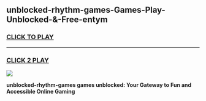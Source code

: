
## unblocked-rhythm-games-Games-Play-Unblocked-&-Free-entym
<h3>
<a href="https://premium76.site?title=unblocked-rhythm-games&ref=24A">CLICK TO PLAY</a></h3>
<hr>

<h3>
<a href="https://premium76.site?title=unblocked-rhythm-games&ref=24A">CLICK 2 PLAY</a>
  
</h3>

<a href="https://premium76.site?title=unblocked-rhythm-games&ref=24A"><img src="https://clearcache.store/games.png"></a>


**unblocked-rhythm-games games unblocked: Your Gateway to Fun and Accessible Online Gaming**
